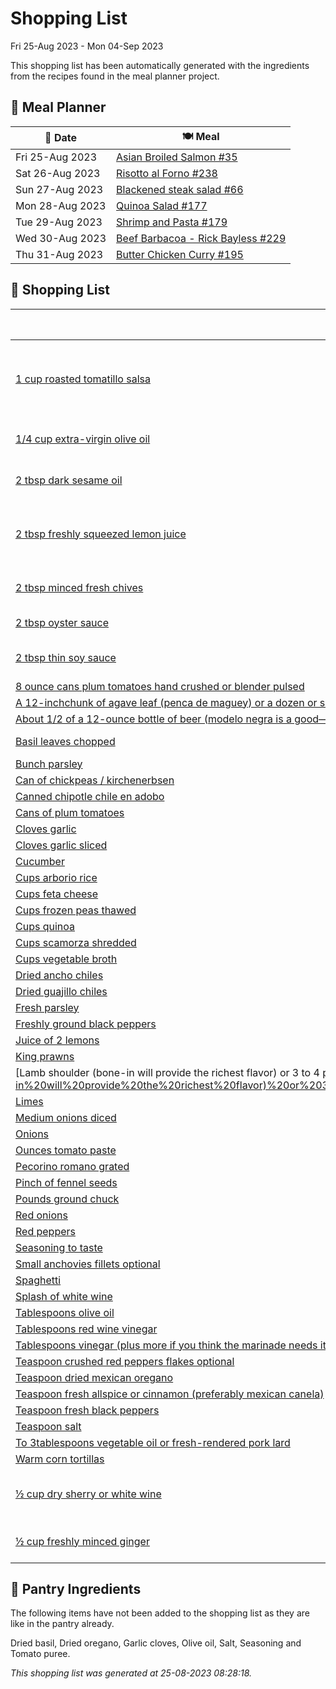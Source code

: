 # Shopping List

Fri 25-Aug 2023 - Mon 04-Sep 2023

This shopping list has been automatically generated with the ingredients from the recipes found in the meal planner project.

## 📅 Meal Planner

|📅 Date| 🍽️ Meal|
|----|----|
|Fri 25-Aug 2023|[Asian Broiled Salmon #35](https://github.com/bryanbr23/Recipes/issues/35)|
|Sat 26-Aug 2023|[Risotto al Forno #238](https://github.com/bryanbr23/Recipes/issues/238)|
|Sun 27-Aug 2023|[Blackened steak salad #66](https://github.com/bryanbr23/Recipes/issues/66)|
|Mon 28-Aug 2023|[Quinoa Salad #177](https://github.com/bryanbr23/Recipes/issues/177)|
|Tue 29-Aug 2023|[Shrimp and Pasta #179](https://github.com/bryanbr23/Recipes/issues/179)|
|Wed 30-Aug 2023|[Beef Barbacoa - Rick Bayless #229](https://github.com/bryanbr23/Recipes/issues/229)|
|Thu 31-Aug 2023|[Butter Chicken Curry #195](https://github.com/bryanbr23/Recipes/issues/195)|

## 🛒 Shopping List

| 🍌 Ingredient| ⚖️ Measurement|
|----------|-----------|
|[1 cup roasted tomatillo salsa](https://www.sainsburys.co.uk/gol-ui/SearchResults/1%20cup%20roasted%20tomatillo%20salsa)|1 Cup roasted tomatillo salsa, chipotle salsa and/or Mexican hot sauce cup|
|[1/4 cup extra-virgin olive oil](https://www.sainsburys.co.uk/gol-ui/SearchResults/1/4%20cup%20extra-virgin%20olive%20oil)|1/4 Cup extra-virgin Olive Oil cup|
|[2 tbsp dark sesame oil](https://www.sainsburys.co.uk/gol-ui/SearchResults/2%20tbsp%20dark%20sesame%20oil)|2 Tbsp dark sesame oil tbsp|
|[2 tbsp freshly squeezed lemon juice](https://www.sainsburys.co.uk/gol-ui/SearchResults/2%20tbsp%20freshly%20squeezed%20lemon%20juice)|2 Tbsp freshly squeezed lemon juice tbsp|
|[2 tbsp minced fresh chives](https://www.sainsburys.co.uk/gol-ui/SearchResults/2%20tbsp%20minced%20fresh%20chives)|2 Tbsp minced fresh chives tbsp|
|[2 tbsp oyster sauce](https://www.sainsburys.co.uk/gol-ui/SearchResults/2%20tbsp%20oyster%20sauce)|2 Tbsp oyster sauce tbsp|
|[2 tbsp thin soy sauce](https://www.sainsburys.co.uk/gol-ui/SearchResults/2%20tbsp%20thin%20soy%20sauce)|2 Tbsp thin soy sauce tbsp|
|[8 ounce cans plum tomatoes hand crushed or blender pulsed](https://www.sainsburys.co.uk/gol-ui/SearchResults/8%20ounce%20cans%20plum%20tomatoes%20hand%20crushed%20or%20blender%20pulsed)|2|
|[A 12-inchchunk of agave leaf (penca de maguey) or a dozen or so good-size avocado leaves (available at mexican groceries) or a 2-foot piece of banana leaf](https://www.sainsburys.co.uk/gol-ui/SearchResults/A%2012-inchchunk%20of%20agave%20leaf%20(penca%20de%20maguey)%20or%20a%20dozen%20or%20so%20good-size%20avocado%20leaves%20(available%20at%20mexican%20groceries)%20or%20a%202-foot%20piece%20of%20banana%20leaf)||
|[About 1/2 of a 12-ounce bottle of beer (modelo negra is a good—but completely optional)](https://www.sainsburys.co.uk/gol-ui/SearchResults/About%201/2%20of%20a%2012-ounce%20bottle%20of%20beer%20(modelo%20negra%20is%20a%20good—but%20completely%20optional))||
|[Basil leaves chopped](https://www.sainsburys.co.uk/gol-ui/SearchResults/Basil%20leaves%20chopped)|1/4 packed cup|
|[Bunch parsley](https://www.sainsburys.co.uk/gol-ui/SearchResults/Bunch%20parsley)|1|
|[Can of chickpeas / kirchenerbsen](https://www.sainsburys.co.uk/gol-ui/SearchResults/Can%20of%20chickpeas%20/%20kirchenerbsen)|1|
|[Canned chipotle chile en adobo](https://www.sainsburys.co.uk/gol-ui/SearchResults/Canned%20chipotle%20chile%20en%20adobo)|1|
|[Cans of plum tomatoes](https://www.sainsburys.co.uk/gol-ui/SearchResults/Cans%20of%20plum%20tomatoes)|1|
|[Cloves garlic](https://www.sainsburys.co.uk/gol-ui/SearchResults/Cloves%20garlic)|3|
|[Cloves garlic sliced](https://www.sainsburys.co.uk/gol-ui/SearchResults/Cloves%20garlic%20sliced)|5|
|[Cucumber](https://www.sainsburys.co.uk/gol-ui/SearchResults/Cucumber)|1|
|[Cups arborio rice](https://www.sainsburys.co.uk/gol-ui/SearchResults/Cups%20arborio%20rice)|2|
|[Cups feta cheese](https://www.sainsburys.co.uk/gol-ui/SearchResults/Cups%20feta%20cheese)|1-2|
|[Cups frozen peas thawed](https://www.sainsburys.co.uk/gol-ui/SearchResults/Cups%20frozen%20peas%20thawed)|2|
|[Cups quinoa](https://www.sainsburys.co.uk/gol-ui/SearchResults/Cups%20quinoa)|2|
|[Cups scamorza shredded](https://www.sainsburys.co.uk/gol-ui/SearchResults/Cups%20scamorza%20shredded)|2|
|[Cups vegetable broth](https://www.sainsburys.co.uk/gol-ui/SearchResults/Cups%20vegetable%20broth)|2|
|[Dried ancho chiles](https://www.sainsburys.co.uk/gol-ui/SearchResults/Dried%20ancho%20chiles)|2|
|[Dried guajillo chiles](https://www.sainsburys.co.uk/gol-ui/SearchResults/Dried%20guajillo%20chiles)|2|
|[Fresh parsley](https://www.sainsburys.co.uk/gol-ui/SearchResults/Fresh%20parsley)||
|[Freshly ground black peppers](https://www.sainsburys.co.uk/gol-ui/SearchResults/Freshly%20ground%20black%20peppers)|½ tsp|
|[Juice of 2 lemons](https://www.sainsburys.co.uk/gol-ui/SearchResults/Juice%20of%202%20lemons)||
|[King prawns](https://www.sainsburys.co.uk/gol-ui/SearchResults/King%20prawns)||
|[Lamb shoulder (bone-in will provide the richest flavor) or 3 to 4 pounds beef chuck roast (ditto above) or 4 pounds beef short ribs (english cut) or 3 pounds beef cheeks (like short ribs](https://www.sainsburys.co.uk/gol-ui/SearchResults/Lamb%20shoulder%20(bone-in%20will%20provide%20the%20richest%20flavor)%20or%203%20to%204%20pounds%20beef%20chuck%20roast%20(ditto%20above)%20or%204%20pounds%20beef%20short%20ribs%20(english%20cut)%20or%203%20pounds%20beef%20cheeks%20(like%20short%20ribs)|4pounds|
|[Limes](https://www.sainsburys.co.uk/gol-ui/SearchResults/Limes)|3-4|
|[Medium onions diced](https://www.sainsburys.co.uk/gol-ui/SearchResults/Medium%20onions%20diced)|1|
|[Onions](https://www.sainsburys.co.uk/gol-ui/SearchResults/Onions)|½|
|[Ounces tomato paste](https://www.sainsburys.co.uk/gol-ui/SearchResults/Ounces%20tomato%20paste)|3|
|[Pecorino romano grated](https://www.sainsburys.co.uk/gol-ui/SearchResults/Pecorino%20romano%20grated)|3/4 cup|
|[Pinch of fennel seeds](https://www.sainsburys.co.uk/gol-ui/SearchResults/Pinch%20of%20fennel%20seeds)||
|[Pounds ground chuck](https://www.sainsburys.co.uk/gol-ui/SearchResults/Pounds%20ground%20chuck)|2|
|[Red onions](https://www.sainsburys.co.uk/gol-ui/SearchResults/Red%20onions)|1|
|[Red peppers](https://www.sainsburys.co.uk/gol-ui/SearchResults/Red%20peppers)|1|
|[Seasoning to taste](https://www.sainsburys.co.uk/gol-ui/SearchResults/Seasoning%20to%20taste)||
|[Small anchovies fillets optional](https://www.sainsburys.co.uk/gol-ui/SearchResults/Small%20anchovies%20fillets%20optional)|2|
|[Spaghetti](https://www.sainsburys.co.uk/gol-ui/SearchResults/Spaghetti)||
|[Splash of white wine](https://www.sainsburys.co.uk/gol-ui/SearchResults/Splash%20of%20white%20wine)||
|[Tablespoons olive oil](https://www.sainsburys.co.uk/gol-ui/SearchResults/Tablespoons%20olive%20oil)|2|
|[Tablespoons red wine vinegar](https://www.sainsburys.co.uk/gol-ui/SearchResults/Tablespoons%20red%20wine%20vinegar)|2|
|[Tablespoons vinegar (plus more if you think the marinade needs it)](https://www.sainsburys.co.uk/gol-ui/SearchResults/Tablespoons%20vinegar%20(plus%20more%20if%20you%20think%20the%20marinade%20needs%20it))|2|
|[Teaspoon crushed red peppers flakes optional](https://www.sainsburys.co.uk/gol-ui/SearchResults/Teaspoon%20crushed%20red%20peppers%20flakes%20optional)|1/2|
|[Teaspoon dried mexican oregano](https://www.sainsburys.co.uk/gol-ui/SearchResults/Teaspoon%20dried%20mexican%20oregano)|1/2|
|[Teaspoon fresh allspice or cinnamon (preferably mexican canela)](https://www.sainsburys.co.uk/gol-ui/SearchResults/Teaspoon%20fresh%20allspice%20or%20cinnamon%20(preferably%20mexican%20canela))|1/2|
|[Teaspoon fresh black peppers](https://www.sainsburys.co.uk/gol-ui/SearchResults/Teaspoon%20fresh%20black%20peppers)|1/2|
|[Teaspoon salt](https://www.sainsburys.co.uk/gol-ui/SearchResults/Teaspoon%20salt)|1 + 1|
|[To 3tablespoons vegetable oil or fresh-rendered pork lard](https://www.sainsburys.co.uk/gol-ui/SearchResults/To%203tablespoons%20vegetable%20oil%20or%20fresh-rendered%20pork%20lard)|2|
|[Warm corn tortillas](https://www.sainsburys.co.uk/gol-ui/SearchResults/Warm%20corn%20tortillas)|20|
|[½ cup dry sherry or white wine](https://www.sainsburys.co.uk/gol-ui/SearchResults/½%20cup%20dry%20sherry%20or%20white%20wine)|½ Cup dry sherry or white wine cup|
|[½ cup freshly minced ginger](https://www.sainsburys.co.uk/gol-ui/SearchResults/½%20cup%20freshly%20minced%20ginger)|½ Cup freshly minced ginger cup|

## 🏪 Pantry Ingredients

The following items have not been added to the shopping list as they are like in the pantry already.

Dried basil, Dried oregano, Garlic cloves, Olive oil, Salt, Seasoning and Tomato puree.


_This shopping list was generated at 25-08-2023 08:28:18._